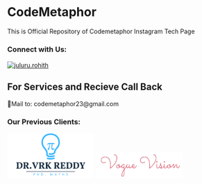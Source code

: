 # CodeMetaphor

This is Official Repository of Codemetaphor Instagram Tech Page


<h3 align="left">Connect with Us:</h3>
<p align="left">
<a href="https://www.instagram.com/codemetaphor/" target="blank"><img align="center" src="https://raw.githubusercontent.com/rahuldkjain/github-profile-readme-generator/master/src/images/icons/Social/instagram.svg" alt="juluru.rohith" height="30" width="40" /></a>
</p>

<h2>For Services and Recieve Call Back</h2>
💬Mail to: codemetaphor23@gmail.com 
<p>

<h3>Our Previous Clients:</h3>
<a href="https://vrkreddy.com/"><img width="200" src="assests/blue white minimalist bulb math logo design (2).png" /></a>
<a href="https://se.rohith.xyz/"><img width="200" src="assests/vogue.png" /></a>

</p>
